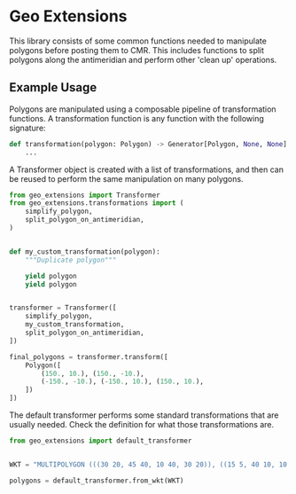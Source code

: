 # Geo Extensions

This library consists of some common functions needed to manipulate polygons
before posting them to CMR. This includes functions to split polygons along
the antimeridian and perform other 'clean up' operations.


## Example Usage

Polygons are manipulated using a composable pipeline of transformation
functions. A transformation function is any function with the following
signature:

```python
def transformation(polygon: Polygon) -> Generator[Polygon, None, None]:
    ...
```

A Transformer object is created with a list of transformations, and then can
be reused to perform the same manipulation on many polygons.

```python
from geo_extensions import Transformer
from geo_extensions.transformations import (
    simplify_polygon,
    split_polygon_on_antimeridian,
)


def my_custom_transformation(polygon):
    """Duplicate polygon"""

    yield polygon
    yield polygon


transformer = Transformer([
    simplify_polygon,
    my_custom_transformation,
    split_polygon_on_antimeridian,
])

final_polygons = transformer.transform([
    Polygon([
        (150., 10.), (150., -10.),
        (-150., -10.), (-150., 10.), (150., 10.),
    ])
])
```

The default transformer performs some standard transformations that are usually
needed. Check the definition for what those transformations are.

```python
from geo_extensions import default_transformer


WKT = "MULTIPOLYGON (((30 20, 45 40, 10 40, 30 20)), ((15 5, 40 10, 10 20, 5 10, 15 5)))"

polygons = default_transformer.from_wkt(WKT)
```
